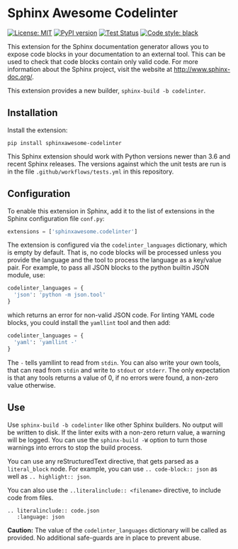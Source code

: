 # Sphinx Awesome Codelinter

[![License: MIT](https://img.shields.io/badge/License-MIT-blue.svg)](https://opensource.org/licenses/MIT)
[![PyPI version](https://img.shields.io/pypi/v/sphinxawesome-codelinter)](https://img.shields.io/pypi/v/sphinxawesome-codelinter)
[![Test Status](https://img.shields.io/github/workflow/status/kai687/sphinxawesome-codelinter/Run%20unit%20tests%20against%20different%20versions%20of%20Python?label=tests)](https://img.shields.io/github/workflow/status/kai687/sphinxawesome-codelinter/Run%20unit%20tests%20against%20different%20versions%20of%20Python?label=tests)
[![Code style: black](https://img.shields.io/badge/code%20style-black-000000.svg)](https://github.com/psf/black)

This extension for the Sphinx documentation generator allows you to expose code blocks
in your documentation to an external tool. This can be used to check that code blocks
contain only valid code. For more information about the Sphinx project, visit the
website at http://www.sphinx-doc.org/.

This extension provides a new builder, `sphinx-build -b codelinter`.

## Installation

Install the extension:

```console
pip install sphinxawesome-codelinter
```

This Sphinx extension should work with Python versions newer than 3.6 and recent Sphinx
releases. The versions against which the unit tests are run is in the file
`.github/workflows/tests.yml` in this repository.

## Configuration

To enable this extension in Sphinx, add it to the list of extensions in the Sphinx
configuration file `conf.py`:

```python
extensions = ['sphinxawesome.codelinter']
```

The extension is configured via the `codelinter_languages` dictionary, which is empty by
default. That is, no code blocks will be processed unless you provide the language and
the tool to process the language as a key/value pair. For example, to pass all JSON
blocks to the python builtin JSON module, use:

```python
codelinter_languages = {
  'json': 'python -m json.tool'
}
```

which returns an error for non-valid JSON code. For linting YAML code blocks, you could
install the `yamllint` tool and then add:

```python
codelinter_languages = {
  'yaml': 'yamllint -'
}
```

The `-` tells yamllint to read from `stdin`. You can also write your own tools, that can
read from `stdin` and write to `stdout` or `stderr`. The only expectation is that any
tools returns a value of 0, if no errors were found, a non-zero value otherwise.

## Use

Use `sphinx-build -b codelinter` like other Sphinx builders. No output will be written
to disk. If the linter exits with a non-zero return value, a warning will be logged. You
can use the `sphinx-build -W` option to turn those warnings into errors to stop the
build process.

You can use any reStructuredText directive, that gets parsed as a `literal_block` node.
For example, you can use `.. code-block:: json` as well as `.. highlight:: json`.

You can also use the `..literalinclude:: <filename>` directive, to include code from
files.

```
.. literalinclude:: code.json
   :language: json
```

**Caution:** The value of the `codelinter_languages` dictionary will be called as
provided. No additional safe-guards are in place to prevent abuse.
